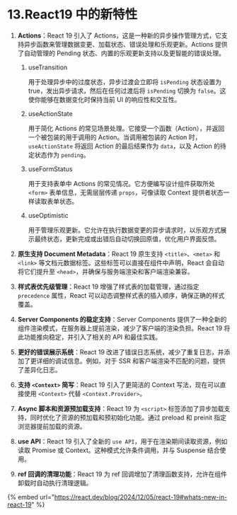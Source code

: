 # 13.React19 中的新特性

1.  **Actions**：React 19 引入了 Actions，这是一种新的异步操作管理方式，它支持异步函数来管理数据变更、加载状态、错误处理和乐观更新。Actions 提供了自动管理的 Pending 状态、内置的乐观更新支持以及更智能的错误处理。

    1.  useTransition

        用于处理异步中的过度状态，异步过渡会立即将 `isPending` 状态设置为 true，发出异步请求，然后在任何过渡后将 `isPending` 切换为 `false`。这使你能够在数据变化时保持当前 UI 的响应性和交互性。
    2.  useActionState

        用于简化 Actions 的常见场景处理。它接受一个函数（Action），并返回一个被包装的用于调用的 Action。当调用被包装的 Action 时，`useActionState` 将返回 Action 的最后结果作为 `data`，以及 Action 的待定状态作为 `pending`。
    3.  useFormStatus

        用于支持表单中 Actions 的常见情况。它方便编写设计组件获取所处 `<form>` 表单信息，无需层层传递 `props`，可像读取 Context 提供者状态一样读取表单状态。
    4.  useOptimistic

        用于管理乐观更新。它允许在执行数据变更的异步请求时，以乐观方式展示最终状态，更新完成或出错后自动切换回原值，优化用户界面反馈。


2. **原生支持 Document Metadata**：React 19 原生支持 `<title>`、`<meta>` 和 `<link>` 等文档元数据标签。这些标签可以直接在组件中声明，React 会自动将它们提升至 `<head>`，并确保与服务端渲染和客户端渲染兼容。



3. **样式表优先级管理**：React 19 增强了样式表的加载管理，通过指定 `precedence` 属性，React 可以动态调整样式表的插入顺序，确保正确的样式覆盖。



4. **Server Components 的稳定支持**：Server Components 提供了一种全新的组件渲染模式，在服务器上提前渲染，减少了客户端的渲染负担。React 19 将此功能推向稳定，并引入了相关的 API 和最佳实践。



5. **更好的错误展示系统**：React 19 改进了错误日志系统，减少了重复日志，并添加了更详细的调试信息。例如，对于 SSR 和客户端渲染不匹配的问题，提供了差异化日志。



6. **支持 `<Context>` 简写**：React 19 引入了更简洁的 Context 写法，现在可以直接使用 `<Context>` 代替 `<Context.Provider>`。



7. **Async 脚本和资源预加载支持**：React 19 为 `<script>` 标签添加了异步加载支持，同时优化了资源的预加载和预初始化功能。通过 preload 和 preinit 指定浏览器提前加载的资源。



8. **use API**：React 19 引入了全新的 `use API`，用于在渲染期间读取资源，例如读取 Promise 或 Context。这种模式允许条件调用，并与 Suspense 结合使用。



9. **ref 回调的清理功能**：React 19 为 ref 回调增加了清理函数支持，允许在组件卸载时自动执行清理逻辑。



{% embed url="https://react.dev/blog/2024/12/05/react-19#whats-new-in-react-19" %}

